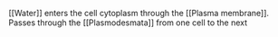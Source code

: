 [[Water]] enters the cell cytoplasm through the [[Plasma membrane]]. Passes through the [[Plasmodesmata]] from one cell to the next